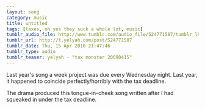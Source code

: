 ```yaml
---
layout: song
category: music
title: untitled
tags: [taxes, oh yes they suck a whole lot, music]
tumblr_audio_file: http://www.tumblr.com/audio_file/524771587/tumblr_l0y7rmMKGs1qzo4ep
tumblr_url: http://t.yelyah.com/post/524771587
tumblr_date: Thu, 15 Apr 2010 21:47:46
tumblr_type: audio
tumblr_teaser: yelyah - "tax monster 20090415"
---
```

Last year's song a week project was due every Wednesday night. Last year, it happened to coincide perfectly/horribly with the tax deadline.

The drama produced this tongue-in-cheek song written after I had squeaked in under the tax deadline.
